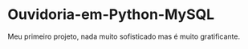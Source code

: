 # Ouvidoria-em-Python-MySQL

Meu primeiro projeto, nada muito sofisticado mas é muito gratificante. 

